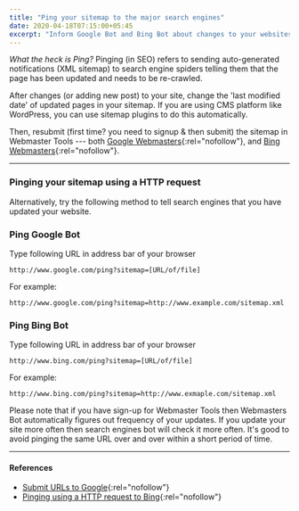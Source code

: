 ```yaml
---
title: "Ping your sitemap to the major search engines"
date: 2020-04-18T07:15:00+05:45
excerpt: "Inform Google Bot and Bing Bot about changes to your websites by submitting your XML sitemap URL."
---
```


_What the heck is Ping?_ Pinging (in SEO) refers to sending auto-generated notifications (XML sitemap) to search engine spiders telling them that the page has been updated and needs to be re-crawled.

After changes (or adding new post) to your site, change the 'last modified date' of updated pages in your sitemap. If you are using CMS platform like WordPress, you can use sitemap plugins to do this automatically.

Then, resubmit (first time? you need to signup & then submit) the sitemap in Webmaster Tools --- both [Google Webmasters](https://www.google.com/webmasters/){:rel="nofollow"}, and [Bing Webmasters](https://www.bing.com/toolbox/webmaster){:rel="nofollow"}.

---

### Pinging your sitemap using a HTTP request

Alternatively, try the following method to tell search engines that you have updated your website.

### Ping Google Bot

Type following URL in address bar of your browser

```text
http://www.google.com/ping?sitemap=[URL/of/file]
```

For example:

```text
http://www.google.com/ping?sitemap=http://www.example.com/sitemap.xml
```

### Ping Bing Bot

Type following URL in address bar of your browser

```text
http://www.bing.com/ping?sitemap=[URL/of/file]
```

For example:

```text
http://www.bing.com/ping?sitemap=http://www.exmaple.com/sitemap.xml
```

Please note that if you have sign-up for Webmaster Tools then Webmasters Bot automatically figures out frequency of your updates. If you update your site more often then search engines bot will check it more often. It's good to avoid pinging the same URL over and over within a short period of time.

---

#### References

- [Submit URLs to Google](https://developers.google.com/search/docs/guides/submit-URLs){:rel="nofollow"}
- [Pinging using a HTTP request to Bing](https://www.bing.com/webmaster/help/sitemaps-3b5cf6ed){:rel="nofollow"}
